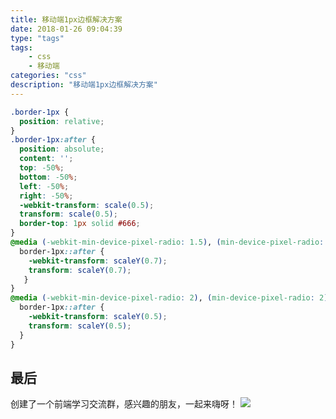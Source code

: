 ```yaml
---
title: 移动端1px边框解决方案
date: 2018-01-26 09:04:39
type: "tags"
tags: 
	- css
	- 移动端
categories: "css"
description: "移动端1px边框解决方案"
---
```


```css
.border-1px {
  position: relative;
}
.border-1px:after {
  position: absolute;
  content: '';
  top: -50%;
  bottom: -50%;
  left: -50%;
  right: -50%;
  -webkit-transform: scale(0.5);
  transform: scale(0.5);
  border-top: 1px solid #666;
}
@media (-webkit-min-device-pixel-radio: 1.5), (min-device-pixel-radio: 1.5) {
  border-1px::after {
    -webkit-transform: scaleY(0.7);
    transform: scaleY(0.7);
   }
}
@media (-webkit-min-device-pixel-radio: 2), (min-device-pixel-radio: 2) {
  border-1px::after {
    -webkit-transform: scaleY(0.5);
    transform: scaleY(0.5);
  }
}
```

## 最后

创建了一个前端学习交流群，感兴趣的朋友，一起来嗨呀！
![](https://ws1.sinaimg.cn/large/006tNc79gy1g2qi8r9stqj30a50dwdkq.jpg)